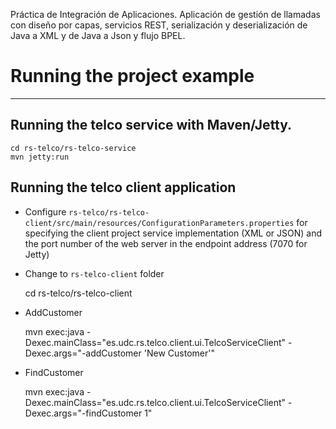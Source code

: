 Práctica de Integración de Aplicaciones. Aplicación de gestión de llamadas con diseño por capas, servicios REST, serialización y deserialización de Java a XML y de Java a Json y flujo BPEL.


# Running the project example
---------------------------------------------------------------------

## Running the telco service with Maven/Jetty.

    cd rs-telco/rs-telco-service
    mvn jetty:run


## Running the telco client application

- Configure `rs-telco/rs-telco-client/src/main/resources/ConfigurationParameters.properties`
  for specifying the client project service implementation (XML or JSON) and the port number 
  of the web server in the endpoint address (7070 for Jetty)
  
- Change to `rs-telco-client` folder

    cd rs-telco/rs-telco-client


- AddCustomer

    mvn exec:java -Dexec.mainClass="es.udc.rs.telco.client.ui.TelcoServiceClient" -Dexec.args="-addCustomer 'New Customer'"

- FindCustomer

    mvn exec:java -Dexec.mainClass="es.udc.rs.telco.client.ui.TelcoServiceClient" -Dexec.args="-findCustomer 1"


